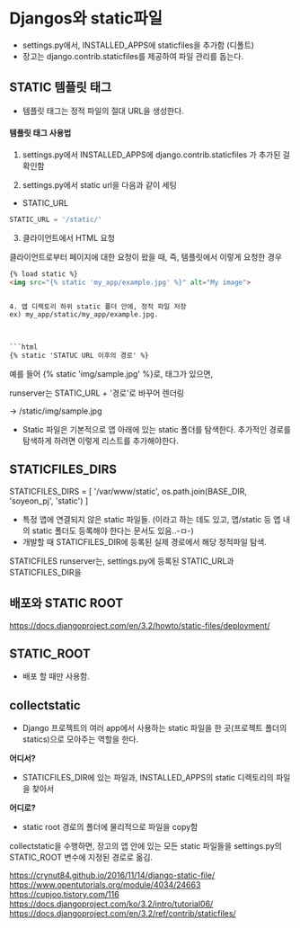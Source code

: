 

# Djangos와 static파일

- settings.py에서, INSTALLED_APPS에 staticfiles을 추가함 (디폴트)
- 장고는 django.contrib.staticfiles를 제공하여 파일 관리를 돕는다.

## STATIC 템플릿 태그

- 템플릿 태그는 정적 파일의 절대 URL을 생성한다. 

#### 템플릿 태그 사용법

1. settings.py에서 INSTALLED_APPS에   django.contrib.staticfiles 가 추가된 걸 확인함

2. settings.py에서 static url을 다음과 같이 세팅

- STATIC_URL 
```python
STATIC_URL = '/static/'
```


3. 클라이언트에서 HTML 요청

클라이언트로부터 페이지에 대한 요청이 왔을 때, 즉, 템플릿에서 이렇게 요청한 경우 

```html
{% load static %}
<img src="{% static 'my_app/example.jpg' %}" alt="My image">


4. 앱 디렉토리 하위 static 폴더 안에, 정적 파일 저장 
ex) my_app/static/my_app/example.jpg.

 

```html
{% static 'STATUC URL 이후의 경로' %}
```

예를 들어 
{% static 'img/sample.jpg' %}로, 태그가 있으면, 

runserver는 STATIC_URL + '경로'로 바꾸어 렌더링

-> /static/img/sample.jpg 



- Static 파일은 기본적으로 앱 아래에 있는 static 폴더를 탐색한다.
추가적인 경로를 탐색하게 하려면 이렇게 리스트를 추가해야한다.

## STATICFILES_DIRS

STATICFILES_DIRS = [
 '/var/www/static', 
 os.path.join(BASE_DIR, 'soyeon_pj', 'static')
]

- 특정 앱에 연결되지 않은 static 파일들.  (이라고 하는 데도 있고, 앱/static 등 앱 내의 static 폴더도 등록해야 한다는 문서도 있음..-ㅁ-)
- 개발할 때 STATICFILES_DIR에 등록된 실제 경로에서 해당 정적파일 탐색. 


STATICFILES 
runserver는, settings.py에 등록된 STATIC_URL과 STATICFILES_DIR을 

## 배포와 STATIC ROOT 
https://docs.djangoproject.com/en/3.2/howto/static-files/deployment/

## STATIC_ROOT 
- 배포 할 때만 사용함. 


## collectstatic

- Django 프로젝트의 여러 app에서 사용하는 static 파일을 한 곳(프로젝트 폴더의 statics)으로 모아주는 역할을 한다.

**어디서?**
- STATICFILES_DIR에 있는 파일과, INSTALLED_APPS의 static 디렉토리의 파일을 찾아서

**어디로?**
- static root 경로의 폴더에 물리적으로 파일을 copy함

collectstatic을 수행하면, 장고의 앱 안에 있는 모든 static 파일들을 settings.py의 STATIC_ROOT 변수에 지정된 경로로 옮김.


https://crynut84.github.io/2016/11/14/django-static-file/
https://www.opentutorials.org/module/4034/24663
https://cupjoo.tistory.com/116
https://docs.djangoproject.com/ko/3.2/intro/tutorial06/
https://docs.djangoproject.com/en/3.2/ref/contrib/staticfiles/
